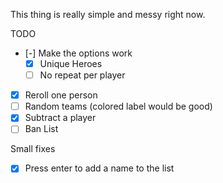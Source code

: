 This thing is really simple and messy right now.

TODO

- [-] Make the options work
  - [x] Unique Heroes
  - [ ] No repeat per player
- [x] Reroll one person
- [ ] Random teams (colored label would be good)
- [x] Subtract a player
- [ ] Ban List

Small fixes

- [x] Press enter to add a name to the list
